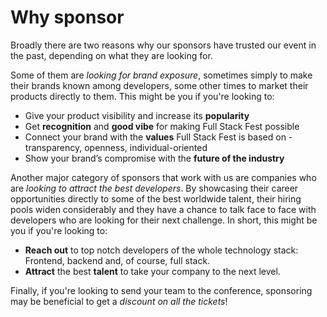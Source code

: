# Why sponsor

Broadly there are two reasons why our sponsors have trusted our event in the
past, depending on what they are looking for.

Some of them are *looking for brand exposure*, sometimes simply to make their
brands known among developers, some other times to market their products
directly to them. This might be you if you're looking to:

* Give your product visibility and increase its **popularity**
* Get **recognition** and **good vibe** for making Full Stack Fest possible
* Connect your brand with the **values** Full Stack Fest is based on - transparency, openness, individual-oriented
* Show your brand’s compromise with the **future of the industry**

Another major category of sponsors that work with us are companies who are
*looking to attract the best developers*. By showcasing their career
opportunities directly to some of the best worldwide talent, their hiring pools
widen considerably and they have a chance to talk face to face with developers
who are looking for their next challenge. In short, this might be you if you're
looking to:

* **Reach out** to top notch developers of the whole technology stack: Frontend, backend and, of course, full stack.
* **Attract** the best **talent** to take your company to the next level.

Finally, if you're looking to send your team to the conference, sponsoring may
be beneficial to get a *discount on all the tickets*!
